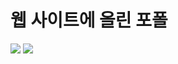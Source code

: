 # 웹 사이트에 올린 포폴
<div>
 <img src=https://github.com/Joo-Veloper/Project/assets/134623719/1ad2704d-3e1d-4a1c-af2f-0010123a4a5c>
 <img src= https://github.com/Joo-Veloper/Project/assets/134623719/c1d418b9-c91c-4b2c-aaf8-8fcf9a3f3003>
</div>



